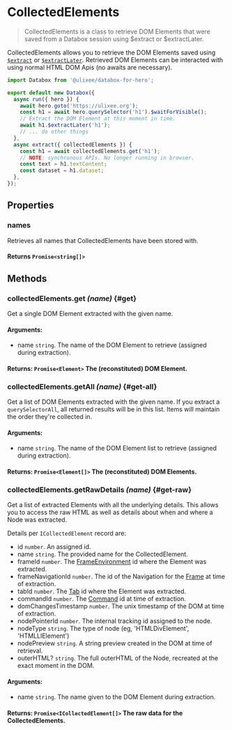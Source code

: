 # CollectedElements

> CollectedElements is a class to retrieve DOM Elements that were saved from a Databox session using $extract or $extractLater.

CollectedElements allows you to retrieve the DOM Elements saved using [`$extract`](/docs/databox/basic-client/dom-extenders#extract) or [`$extractLater`](/docs/databox/basic-client/dom-extenders#extract-later). Retrieved DOM Elements can be interacted with using normal HTML DOM Apis (no awaits are necessary).

```js
import Databox from '@ulixee/databox-for-hero';

export default new Databox({
  async run({ hero }) {
    await hero.goto('https://ulixee.org');
    const h1 = await hero.querySelector('h1').$waitForVisible();
    // Extract the DOM Element at this moment in time.
    await h1.$extractLater('h1');
    // ... do other things
  },
  async extract({ collectedElements }) {
    const h1 = await collectedElements.get('h1');
    // NOTE: synchronous APIs. No longer running in browser.
    const text = h1.textContent;
    const dataset = h1.dataset;
  },
});
```

## Properties

### names

Retrieves all names that CollectedElements have been stored with.

#### **Returns** `Promise<string[]>`

## Methods

### collectedElements.get *(name)* {#get}

Get a single DOM Element extracted with the given name.

#### **Arguments**:

- name `string`. The name of the DOM Element to retrieve (assigned during extraction).

#### **Returns**: `Promise<Element>` The (reconstituted) DOM Element.

### collectedElements.getAll *(name)* {#get-all}

Get a list of DOM Elements extracted with the given name. If you extract a `querySelectorAll`, all returned results will be in this list. Items will maintain the order they're collected in.

#### **Arguments**:

- name `string`. The name of the DOM Element list to retrieve (assigned during extraction).

#### **Returns**: `Promise<Element[]>` The (reconstituted) DOM Elements.

### collectedElements.getRawDetails *(name)* {#get-raw}

Get a list of extracted Elements with all the underlying details. This allows you to access the raw HTML as well as details about when and where a Node was extracted.

Details per `ICollectedElement` record are:

- id `number`. An assigned id.
- name `string`. The provided name for the CollectedElement.
- frameId `number`. The [FrameEnvironment](/docs/hero/basic-client/frame-environment) id where the Element was extracted.
- frameNavigationId `number`. The id of the Navigation for the [Frame](/docs/hero/basic-client/frame-environment) at time of extraction. 
- tabId `number`. The [Tab](/docs/hero/basic-client/tab) id where the Element was extracted.
- commandId `number`. The [Command](/docs/hero/basic-client/tab#lastCommandId) id at time of extraction.
- domChangesTimestamp `number`. The unix timestamp of the DOM at time of extraction.
- nodePointerId `number`. The internal tracking id assigned to the node.
- nodeType `string`. The type of node (eg, 'HTMLDivElement', 'HTMLLIElement')
- nodePreview `string`. A string preview created in the DOM at time of retrieval.
- outerHTML? `string`. The full outerHTML of the Node, recreated at the exact moment in the DOM.

#### **Arguments**:

- name `string`. The name given to the DOM Element during extraction.

#### **Returns**: `Promise<ICollectedElement[]>` The raw data for the CollectedElements.
